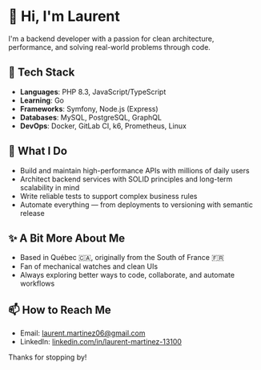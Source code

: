 # 👋 Hi, I'm Laurent

I'm a backend developer with a passion for clean architecture, performance, and solving real-world problems through code.

## 🧰 Tech Stack

- **Languages**: PHP 8.3, JavaScript/TypeScript
- **Learning**: Go
- **Frameworks**: Symfony, Node.js (Express)
- **Databases**: MySQL, PostgreSQL, GraphQL
- **DevOps**: Docker, GitLab CI, k6, Prometheus, Linux

## 💼 What I Do

- Build and maintain high-performance APIs with millions of daily users  
- Architect backend services with SOLID principles and long-term scalability in mind  
- Write reliable tests to support complex business rules  
- Automate everything — from deployments to versioning with semantic release

## ✨ A Bit More About Me

- Based in Québec 🇨🇦, originally from the South of France 🇫🇷  
- Fan of mechanical watches and clean UIs  
- Always exploring better ways to code, collaborate, and automate workflows

## 📫 How to Reach Me

- Email: laurent.martinez06@gmail.com
- LinkedIn: [linkedin.com/in/laurent-martinez-13100](https://linkedin.com/in/laurent-martinez-13100)

Thanks for stopping by!
